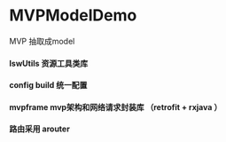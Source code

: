 # MVPModelDemo
MVP 抽取成model



#### lswUtils 资源工具类库

#### config build 统一配置

#### mvpframe mvp架构和网络请求封装库 （retrofit + rxjava ）

#### 路由采用 arouter
